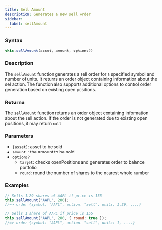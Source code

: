 ```yaml
---
title: Sell Amount
description: Generates a new sell order
sidebar:
  label: sellAmount
---
```


### Syntax

```javascript
this.sellAmount(asset, amount, options?)
```

### Description

The `sellAmount` function generates a sell order for a specified symbol and number of units. It returns an order object containing information about the sel action.
The function also supports additional options to control order generation based on existing open positions.

### Returns

The `sellAmount` function returns an order object containing information about the sell action. If the order is not generated due to existing open positions, it may return `null`&#x20;

### Parameters

- `{asset}`: asset to be sold
- `amount `: the amount to be sold.
- `options?`
  - `target`: checks openPositions and generates order to balance portfolio
  - `round`: round the number of shares to the nearest whole number

### Examples

```javascript
// Sells 1.29 shares of AAPL if price is 155
this.sellAmount("AAPL", 200);
//=> order {symbol: "AAPL", action: "sell", units: 1.29, ....}

// Sells 1 share of AAPL if price is 155
this.sellAmount("AAPL", 200, { round: true });
//=> order {symbol: "AAPL", action: "sell", units: 1, ....}
```